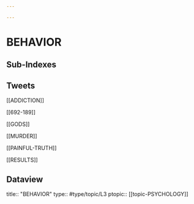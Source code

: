```yaml
---

---
```

# BEHAVIOR 
## Sub-Indexes

## Tweets
[[ADDICTION]]

[[692-189]]

[[GODS]]

[[MURDER]]

[[PAINFUL-TRUTH]]

[[RESULTS]]

## Dataview
title:: "BEHAVIOR"
type:: #type/topic/L3
ptopic:: [[topic-PSYCHOLOGY]]